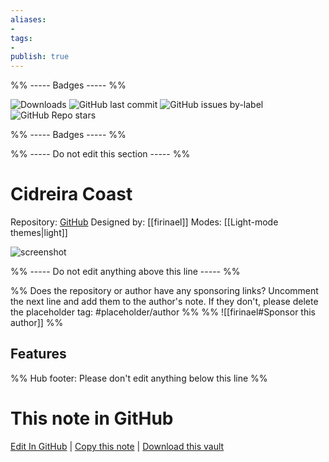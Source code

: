 ```yaml
---
aliases:
- 
tags: 
- 
publish: true
---
```


%% ----- Badges ----- %%

![Downloads](https://img.shields.io/badge/downloads-4549-573E7A?style=for-the-badge&logo=)
![GitHub last commit](https://img.shields.io/github/last-commit/firinael/obsidian-cidreira-coast-theme?color=573E7A&label=last%20update&logo=github&style=for-the-badge)
![GitHub issues by-label](https://img.shields.io/github/issues/firinael/obsidian-cidreira-coast-theme/help%20wanted?color=573E7A&logo=github&style=for-the-badge) 
![GitHub Repo stars](https://img.shields.io/github/stars/firinael/obsidian-cidreira-coast-theme?color=573E7A&logo=github&style=for-the-badge)

%% ----- Badges ----- %%

%% ----- Do not edit this section ----- %%

# Cidreira Coast

Repository: [GitHub](https://github.com/firinael/obsidian-cidreira-coast-theme)
Designed by: [[firinael]]
Modes: [[Light-mode themes|light]]



![screenshot](https://github.com/firinael/obsidian-cidreira-coast-theme/raw/main/screenshot.png)

%% ----- Do not edit anything above this line ----- %% 

%% Does the repository or author have any sponsoring links? Uncomment the next line and add them to the author's note. If they don't, please delete the placeholder tag: #placeholder/author %%
%% ![[firinael#Sponsor this author]] %%


## Features



%% Hub footer: Please don't edit anything below this line %%

# This note in GitHub

<span class="git-footer">[Edit In GitHub](https://github.dev/obsidian-community/obsidian-hub/blob/main/02%20-%20Community%20Expansions/02.05%20All%20Community%20Expansions/Themes/Cidreira%20Coast.md "git-hub-edit-note") | [Copy this note](https://raw.githubusercontent.com/obsidian-community/obsidian-hub/main/02%20-%20Community%20Expansions/02.05%20All%20Community%20Expansions/Themes/Cidreira%20Coast.md "git-hub-copy-note") | [Download this vault](https://github.com/obsidian-community/obsidian-hub/archive/refs/heads/main.zip "git-hub-download-vault") </span>
